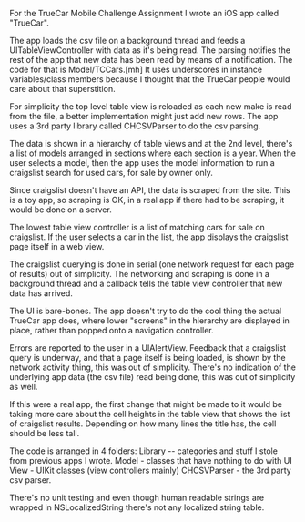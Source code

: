 For the TrueCar Mobile Challenge Assignment I wrote an iOS app called "TrueCar". 

The app loads the csv file on a background thread and feeds a UITableViewController with data as it's being read. The parsing notifies the rest of the app that new data has been read by means of a notification. The code for that is Model/TCCars.[mh] It uses underscores in instance variables/class members because I thought that the TrueCar people would care about that superstition.

For simplicity the top level table view is reloaded as each new make is read from the file, a better implementation might just add new rows. The app uses a 3rd party library called CHCSVParser to do the csv parsing.

The data is shown in a hierarchy of table views and at the 2nd level, there's a list of models arranged in sections where each section is a year. When the user selects a model, then the app uses the model information to run a craigslist search for used cars, for sale by owner only.

Since craigslist doesn't have an API, the data is scraped from the site. This is a toy app, so scraping is OK, in a real app if there had to be scraping, it would be done on a server.

The lowest table view controller is a list of matching cars for sale on craigslist. If the user selects a car in the list, the app displays the craigslist page itself in a web view.

The craigslist querying is done in serial (one network request for each page of results) out of simplicity. The networking and scraping is done in a background thread and a callback tells the table view controller that new data has arrived.

The UI is bare-bones. The app doesn't try to do the cool thing the actual TrueCar app does, where lower "screens" in the hierarchy are displayed in place, rather than popped onto a navigation controller.

Errors are reported to the user in a UIAlertView. Feedback that a craigslist query is underway, and that a page itself is being loaded, is shown by the network activity thing, this was out of simplicity. There's no indication of the underlying app data (the csv file) read being done, this was out of simplicity as well.

If this were a real app, the first change that might be made to it would be taking more care about the cell heights in the table view that shows the list of craigslist results. Depending on how many lines the title has, the cell should be less tall. 

The code is arranged in 4 folders:
Library -- categories and stuff I stole from previous apps I wrote.
Model - classes that have nothing to do with UI
View - UIKit classes (view controllers mainly)
CHCSVParser - the 3rd party csv parser.

There's no unit testing and even though human readable strings are wrapped in NSLocalizedString there's not any localized string table.
